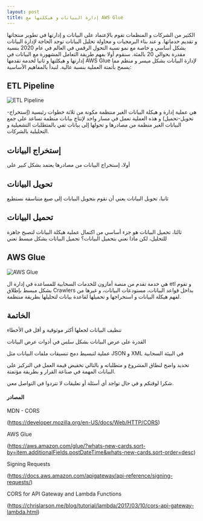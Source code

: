 ```yaml
---
layout: post
title: إدارة البيانات و هيكلتها مع AWS Glue
---
```


الكثير من الشركات و المنظمات تقوم بالإعتماد على البيانات و إدارتها في تطوير منتجاتها و تقديم خدماتها. و عند بناء البرمجيات و محاولة تحليل البيانات توجد الحاجة لإدارة البيانات بشكل أساسي و خاصة مع نمو نسبة التحول الرقمي في العالم في عام 2020 بنسية مقدرة بحوالي 20 بالمئة. سنقوم أولا بفهم طريقة التعامل المشهورة مع البيانات في إدارتها و هيكلتها و ثانيا لخدمة تقدمها AWS Glue لإدارة البيانات بشكل ميسر و منظم مما يسمح بأتمتة العملية بنسبة عالية. لنبدأ بالمفاهيم الأساسية:


## ETL Pipeline
![ETL Pipeline](https://panoply.io/uploads/etl-1.png "https://panoply.io/uploads/etl-1.png")

هي عملية إدارة و هيكلة البيانات الغير منتظمة مكونة من ثلاثة خطوات رئيسية (إستخراج-تحويل-تحميل) و هذه العملية تعمل في مسار واحد لإنتاج بيانات منظمة تساعد على جمع البيانات الغير منظمة من مصادرها و تحولها إلى بيانات تفي بالمتطلبات التشغيلية و التحليلية بالشركات.

## إستخراج البيانات

أولا، إستخراج البيانات من مصادرها يعتمد بشكل كبير على 

## تحويل البيانات

ثانيا، تحويل البيانات يعني أن نقوم بتحويل البيانات إلى صيغ متناسقة نستطيع 


## تحميل البيانات

ثالثا، تحميل البيانات هو جزء أساسي من اكتمال عملية هيكلة البيانات لتصبح جاهزة للتحليل، لكن ماذا نعني بتحميل البيانات؟ تحميل البيانات بشكل مبسط تعني 

## AWS Glue
![AWS Glue](https://img.stackshare.io/service/8906/AWS-Glue_4x.png "https://img.stackshare.io/service/8906/AWS-Glue_4x.png")

هي خدمة تقدم من منصة أمازون للخدمات السحابية للمساعدة في إدارة ال etl و تقوم بشكل مبسط بإطلاق Crawlers بداخل قواعد البيانات، مستودعات البيانات، و غيرها من لفهم هيكلة البيانات و استخراجها و تحميلها لقاعدة بيانات لتحليلها بطريقة منتظمة.

## الخاتمة

تنظيف البيانات لجعلها أكثر موثوقية و أقل في الأخطاء

القدرة على عرض البيانات بشكل سلس في أدوات عرض البيانات

عملية لتبسيط دمج تنسيقات ملفات البيانات مثل JSON و XML في البيئة السحابية

تحديد واضح لنطاق المشروع و متطلباته و بالتالي تخفيض قيمة العمل في التركيز على البيانات المهمة في صناعة القرار و بطريقة مؤتمتة. 



شكرا لوقتكم و في حال تواجد أي أسئلة أو تعليقات لا تتردوا في التواصل معي.

#### المصادر

MDN - CORS 

(<https://developer.mozilla.org/en-US/docs/Web/HTTP/CORS>)

AWS Glue

(<https://aws.amazon.com/glue/?whats-new-cards.sort-by=item.additionalFields.postDateTime&whats-new-cards.sort-order=desc>)

Signing Requests 

(<https://docs.aws.amazon.com/apigateway/api-reference/signing-requests/>)

CORS for API Gateway and Lambda Functions 

(<https://chrislarson.me/blog/tutorial/lambda/2017/03/10/cors-api-gateway-lambda.html>)
